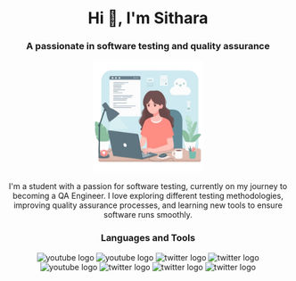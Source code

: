 <h1 align="center">Hi 👋, I'm Sithara</h1>
<h3 align="center">A passionate in software testing and quality assurance</h3>

<div align="center">
    <img src="assets/girl.png" alt="girl" style="width: 200px; />
</div>

<div align="center">
  <p style="text-align: center;">
    I'm a student with a passion for software testing, currently on my journey to becoming a QA Engineer. I love exploring different testing methodologies, improving quality assurance processes, and learning new tools to ensure software runs smoothly.
  </p>
</div>


<h3 align="center">Languages and Tools</h3>
<div align="center">
  <img src="https://img.shields.io/badge/Java-F4511E?style=flat-square&logo=java&logoColor=white" height="25" alt="youtube logo"  />
  <img src="https://img.shields.io/badge/C%23-FB8C00?style=flat-square&logo=C%23&logoColor=white" height="25" alt="youtube logo"  />
  <img src="https://img.shields.io/badge/Python-AFB42B?style=flat-square&logo=TestNG&logoColor=white" height="25" alt="twitter logo"  />
  <img src="https://img.shields.io/badge/Java Script-689F38?style=flat-square&logo=TestNG&logoColor=white" height="25" alt="twitter logo"  />
  <img src="https://img.shields.io/badge/Selenium-1E88E5?style=flat-square&logoColor=white" height="25" alt="youtube logo"  />
  <img src="https://img.shields.io/badge/TestNG-3F51B5?style=flat-square&logo=TestNG&logoColor=white" height="25" alt="twitter logo"  />
  <img src="https://img.shields.io/badge/Postman-673AB7?style=flat-square&logo=TestNG&logoColor=white" height="25" alt="twitter logo"  />
  <img src="https://img.shields.io/badge/JMeter-F533A2?style=flat-square&logo=TestNG&logoColor=white" height="25" alt="twitter logo"  />
</div>

</p>

</div>



